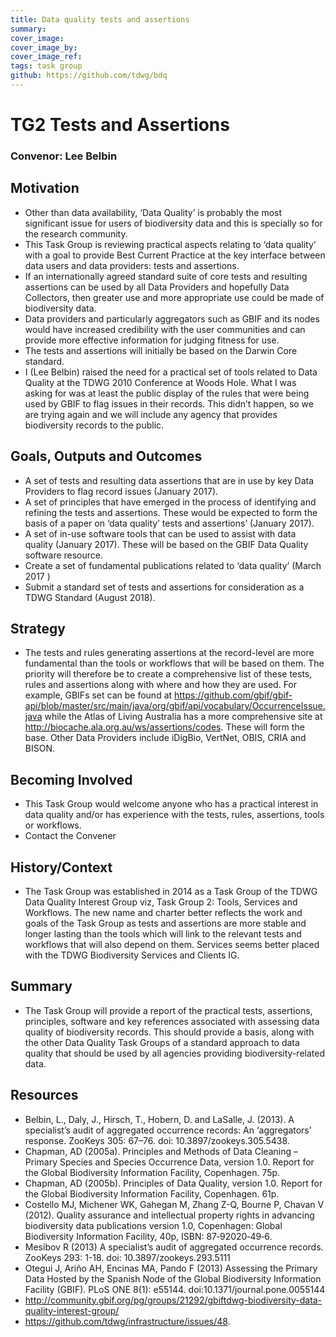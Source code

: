```yaml
---
title: Data quality tests and assertions
summary: 
cover_image: 
cover_image_by: 
cover_image_ref: 
tags: task group
github: https://github.com/tdwg/bdq
---
```


# TG2 Tests and Assertions
### Convenor: Lee Belbin
## Motivation
*    Other than data availability, ‘Data Quality’ is probably the most significant issue for users of biodiversity data and this is specially so for the research community.
*    This Task Group is reviewing practical aspects relating to ‘data quality’ with a goal to provide Best Current Practice at the key interface between data users and data providers: tests and assertions.
*    If an internationally agreed standard suite of core tests and resulting assertions can be used by all Data Providers and hopefully Data Collectors, then greater use and more appropriate use could be made of biodiversity data. 
*    Data providers and particularly aggregators such as GBIF and its nodes would have increased credibility with the user communities and can provide more effective information for judging fitness for use.
*    The tests and assertions will initially be based on the Darwin Core standard.
*    I (Lee Belbin) raised the need for a practical set of tools related to Data Quality at the TDWG 2010 Conference at Woods Hole. What I was asking for was at least the public display of the rules that were being used by GBIF to flag issues in their records. This didn’t happen, so we are trying again and we will include any agency that provides biodiversity records to the public.

## Goals, Outputs and Outcomes
*    A set of tests and resulting data assertions that are in use by key Data Providers to flag record issues (January 2017).
*    A set of principles that have emerged in the process of identifying and refining the tests and assertions. These would be expected to form the basis of a paper on ‘data quality’ tests and assertions’ (January 2017).
*    A set of in-use software tools that can be used to assist with data quality (January 2017). These will be based on the GBIF Data Quality software resource.
*    Create a set of fundamental publications related to ‘data quality’ (March  2017 )
*    Submit a standard set of tests and assertions for consideration as a TDWG Standard (August 2018).

## Strategy
*    The tests and rules generating assertions at the record-level are more fundamental than the tools or workflows that will be based on them. The priority will therefore be to create a comprehensive list of these tests, rules and assertions along with where and how they are used. For example, GBIFs set can be found at https://github.com/gbif/gbif-api/blob/master/src/main/java/org/gbif/api/vocabulary/OccurrenceIssue.java while the Atlas of Living Australia has a more comprehensive site at http://biocache.ala.org.au/ws/assertions/codes. These will form the base. Other Data Providers include iDigBio, VertNet, OBIS, CRIA and BISON.

## Becoming Involved
*    This Task Group would welcome anyone who has a practical interest in data quality and/or has experience with the tests, rules, assertions, tools or workflows.
*    Contact the Convener

## History/Context
*    The Task Group was established in 2014 as a Task Group of the TDWG Data Quality Interest Group viz, Task Group 2: Tools, Services and Workflows. The new name and charter better reflects the work and goals of the Task Group as tests and assertions are more stable and longer lasting than the tools which will link to the relevant tests and workflows that will also depend on them. Services seems better placed with the TDWG Biodiversity Services and Clients IG.

## Summary
*    The Task Group will provide a report of the practical tests, assertions, principles, software and key references associated with assessing data quality of biodiversity  records. This should provide a basis, along with the other Data Quality Task Groups of a standard approach to data quality that should be used by all agencies providing biodiversity-related data.

## Resources
*    Belbin, L., Daly, J., Hirsch, T., Hobern, D. and LaSalle, J. (2013). A specialist’s audit of aggregated occurrence records: An ‘aggregators’ response. ZooKeys 305: 67–76. doi: 10.3897/zookeys.305.5438.
*    Chapman, AD (2005a). Principles and Methods of Data Cleaning – Primary Species and Species Occurrence Data, version 1.0. Report for the Global Biodiversity Information Facility, Copenhagen. 75p.
*    Chapman, AD (2005b). Principles of Data Quality, version 1.0. Report for the Global Biodiversity Information Facility, Copenhagen. 61p.
*    Costello MJ, Michener WK, Gahegan M, Zhang Z-Q, Bourne P, Chavan V (2012). Quality assurance and intellectual property rights in advancing biodiversity data publications version 1.0, Copenhagen: Global Biodiversity Information Facility, 40p, ISBN: 87‐92020‐49‐6.
*    Mesibov R (2013) A specialist’s audit of aggregated occurrence records. ZooKeys 293: 1-18. doi: 10.3897/zookeys.293.5111
*    Otegui J, Ariño AH, Encinas MA, Pando F (2013) Assessing the Primary Data Hosted by the Spanish Node of the Global Biodiversity Information Facility (GBIF). PLoS ONE 8(1): e55144. doi:10.1371/journal.pone.0055144
*    http://community.gbif.org/pg/groups/21292/gbiftdwg-biodiversity-data-quality-interest-group/
*    https://github.com/tdwg/infrastructure/issues/48. 
